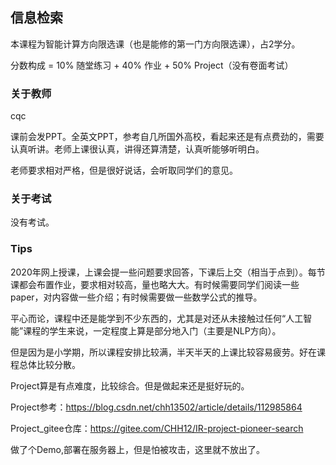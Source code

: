 ## 信息检索

本课程为智能计算方向限选课（也是能修的第一门方向限选课），占2学分。

分数构成 = 10% 随堂练习 + 40% 作业 + 50% Project（没有卷面考试）

### 关于教师

cqc

课前会发PPT。全英文PPT，参考自几所国外高校，看起来还是有点费劲的，需要认真听讲。老师上课很认真，讲得还算清楚，认真听能够听明白。

老师要求相对严格，但是很好说话，会听取同学们的意见。

### 关于考试

没有考试。

### Tips

2020年网上授课，上课会提一些问题要求回答，下课后上交（相当于点到）。每节课都会布置作业，要求相对较高，量也略大大。有时候需要同学们阅读一些paper，对内容做一些介绍；有时候需要做一些数学公式的推导。

平心而论，课程中还是能学到不少东西的，尤其是对还从未接触过任何“人工智能”课程的学生来说，一定程度上算是部分地入门（主要是NLP方向）。

但是因为是小学期，所以课程安排比较满，半天半天的上课比较容易疲劳。好在课程总体比较分散。

Project算是有点难度，比较综合。但是做起来还是挺好玩的。

Project参考：https://blog.csdn.net/chh13502/article/details/112985864

Project_gitee仓库：https://gitee.com/CHH12/IR-project-pioneer-search

做了个Demo,部署在服务器上，但是怕被攻击，这里就不放出了。

